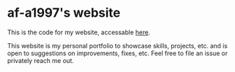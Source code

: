 # af-a1997's website

This is the code for my website, accessable [here](https://af-a1997.github.io).

This website is my personal portfolio to showcase skills, projects, etc. and is open to suggestions on improvements, fixes, etc. Feel free to file an issue or privately reach me out.